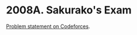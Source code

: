 # 2008A. Sakurako's Exam

[Problem statement on Codeforces](https://codeforces.com/problemset/problem/2008/A?locale=en).